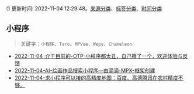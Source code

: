 :alarm_clock: 更新时间: 2022-11-04 12:29:48。[来源分类](../README.md)、[标签分类](../TAGS.md)、[时间分类](../TIMELINE.md)

## 小程序


> 关键字：`小程序`、`Taro`、`MPVue`、`Wepy`、`Chameleon`



- [2022-11-04-介于目前的-OTP-小程序都太丑，自己撸了一个，欢迎体验与反馈](https://www.v2ex.com/t/892733) 
- [2022-11-04-AI-绘画作品搜索小程序—由滴滴-MPX-框架创建](https://www.v2ex.com/t/892732) 
- [2022-11-04-求小程序可以接的高精度地图：百度、高德腾讯在农村精度不够。](https://www.v2ex.com/t/892725) 